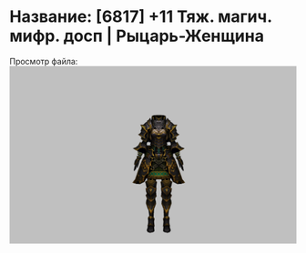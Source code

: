 # Название: [6817] +11 Тяж. магич. мифр. досп | Рыцарь-Женщина

Просмотр файла:
![p010023.png](p010023.png)